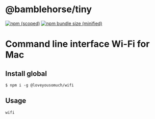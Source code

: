 # @bamblehorse/tiny

[![npm (scoped)](https://img.shields.io/badge/npm-1.2.0-blue)](https://www.npmjs.com/package/@loveyousomuch/wifi/)
[![npm bundle size (minified)](https://img.shields.io/badge/size-1.82%20kB-green)](https://www.npmjs.com/package/@loveyousomuch/wifi)

<h1>Command line interface Wi-Fi for Mac</h1>

## Install global 

```
$ npm i -g @loveyousomuch/wifi
```

## Usage

```shell
wifi
```